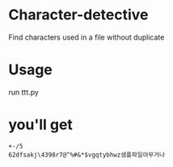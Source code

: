 # Character-detective
Find characters used in a file without duplicate

# Usage
run ttt.py

# you'll get
```
﻿+-/5
62dfsakj\4398r7@^%#&*$vgqtybhwz샘플파일아무거나
```
